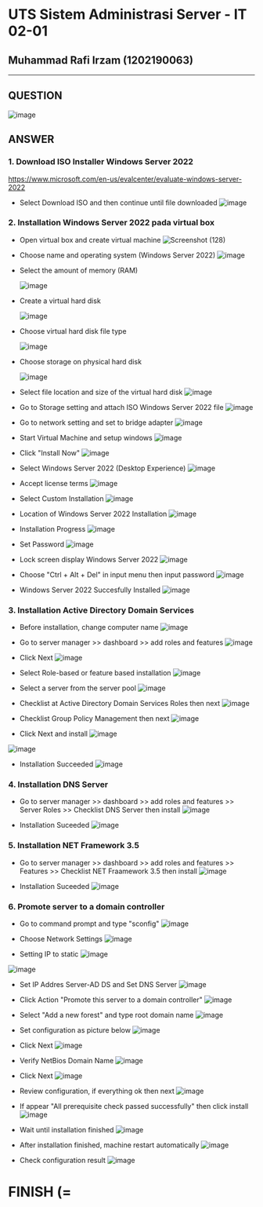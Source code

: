 # UTS Sistem Administrasi Server - IT 02-01
## Muhammad Rafi Irzam (1202190063)
---
## QUESTION
![image](https://user-images.githubusercontent.com/83237598/143668703-57cb45ba-60b0-46ed-9574-c102457b5c38.png)
## ANSWER
### 1. Download ISO Installer Windows Server 2022
https://www.microsoft.com/en-us/evalcenter/evaluate-windows-server-2022
- Select Download ISO and then continue until file downloaded
![image](https://user-images.githubusercontent.com/83237598/143668763-75b4b61c-2c4f-4de6-8d2d-57f4d9dfb831.png)
### 2. Installation Windows Server 2022 pada virtual box
- Open virtual box and create virtual machine
![Screenshot (128)](https://user-images.githubusercontent.com/83237598/143668512-cfd08455-4788-49b2-847a-f96b3f07e41d.png)

- Choose name and operating system (Windows Server 2022)
![image](https://user-images.githubusercontent.com/83237598/143668845-798795cd-4d24-40e9-8782-91dc9ad1ea99.png)

- Select the amount of memory (RAM)

   ![image](https://user-images.githubusercontent.com/83237598/143668865-2b27aa97-590d-4f50-a6cb-293269c77b74.png)

- Create a virtual hard disk

   ![image](https://user-images.githubusercontent.com/83237598/143668869-a71111ad-955a-4a0d-89c2-cd6f2cb83e1e.png)

- Choose virtual hard disk file type

   ![image](https://user-images.githubusercontent.com/83237598/143668872-0c78af47-0e7e-49ca-9065-2240e350bf86.png)

- Choose storage on physical hard disk

   ![image](https://user-images.githubusercontent.com/83237598/143668878-f87b6b50-7e51-4336-9806-e2f16d5d1360.png)

- Select file location and size of the virtual hard disk
![image](https://user-images.githubusercontent.com/83237598/143668885-644c251e-7374-435a-bee2-c9fb4a675f94.png)

- Go to Storage setting and attach ISO Windows Server 2022 file
![image](https://user-images.githubusercontent.com/83237598/143668906-78a82365-86e1-4964-b7a8-f0dc26a7df42.png)

- Go to network setting and set to bridge adapter
![image](https://user-images.githubusercontent.com/83237598/143668916-33bbc12b-d5d7-43aa-9d9b-48e72532bf18.png)

- Start Virtual Machine and setup windows
![image](https://user-images.githubusercontent.com/83237598/143668972-d8227e10-cef7-4710-abaf-22af8cc5f526.png)

- Click "Install Now"
![image](https://user-images.githubusercontent.com/83237598/143669116-ef25a7b4-e82c-438a-8872-b5ede7cabba3.png)

- Select Windows Server 2022 (Desktop Experience)
![image](https://user-images.githubusercontent.com/83237598/143669141-455a7804-75fd-4e63-8971-039d1d23a5c9.png)

- Accept license terms
![image](https://user-images.githubusercontent.com/83237598/143669150-799e7a8b-f1a0-498c-b6b4-954177c8fb21.png)

- Select Custom Installation
![image](https://user-images.githubusercontent.com/83237598/143669187-0da02c3d-7626-4fa4-83ce-f2d82488ca18.png)

- Location of Windows Server 2022 Installation
![image](https://user-images.githubusercontent.com/83237598/143669220-4d637cff-b0fe-4d97-8ebe-08311eaa15ab.png)

- Installation Progress
![image](https://user-images.githubusercontent.com/83237598/143669235-ef99042e-9252-479a-aee4-b5160fc4b4c6.png)

- Set Password
![image](https://user-images.githubusercontent.com/83237598/143669403-aaa766a6-d561-4864-bdaa-96ed6dd1fa62.png)

- Lock screen display Windows Server 2022
![image](https://user-images.githubusercontent.com/83237598/143669442-84fd2470-33a1-4a9e-9f38-71ab97798035.png)

- Choose "Ctrl + Alt + Del" in input menu then input password
![image](https://user-images.githubusercontent.com/83237598/143669597-61746d1f-c716-4523-bd2e-032d14f48984.png)

- Windows Server 2022 Succesfully Installed
![image](https://user-images.githubusercontent.com/83237598/143669654-3f07b14c-abe2-446f-8cc9-dda3cd6f7e6f.png)


### 3. Installation Active Directory Domain Services
- Before installation, change computer name
![image](https://user-images.githubusercontent.com/83237598/143669774-0bb2cbcb-54bb-40e7-8aa3-fce671287df6.png)

- Go to server manager >> dashboard >> add roles and features 
![image](https://user-images.githubusercontent.com/83237598/143669864-e51d8680-b3cc-44a3-8abe-9349bc852a65.png)

- Click Next
![image](https://user-images.githubusercontent.com/83237598/143669884-bc716a95-7d59-4301-a537-07724cf46a58.png)

- Select Role-based or feature based installation
![image](https://user-images.githubusercontent.com/83237598/143669908-9328912c-a899-4ebb-9bf8-92d73ea95236.png)

-  Select a server from the server pool
![image](https://user-images.githubusercontent.com/83237598/143670553-91c47847-07f5-4ac7-b6c1-82c641629f49.png)

-  Checklist at Active Directory Domain Services Roles then next
![image](https://user-images.githubusercontent.com/83237598/143670663-64757dde-7d83-4a69-befb-49c65720705a.png)

-  Checklist Group Policy Management then next
![image](https://user-images.githubusercontent.com/83237598/143670718-5096235c-d8ee-4552-8bbd-5337cd27757e.png)

-  Click Next and install
![image](https://user-images.githubusercontent.com/83237598/143670762-d441e3f1-5105-498f-a95f-748ebd94e86c.png)

![image](https://user-images.githubusercontent.com/83237598/143670798-9936793a-7e01-4c92-9c43-7611a9d7f366.png)

-  Installation Succeeded
![image](https://user-images.githubusercontent.com/83237598/143671012-63ffa622-c10d-4443-9497-754ed5e8c45b.png)

### 4. Installation DNS Server
- Go to server manager >> dashboard >> add roles and features >> Server Roles >> Checklist DNS Server then install
![image](https://user-images.githubusercontent.com/83237598/143671595-b60e4d63-8b4f-486c-b016-e46c2429b6c0.png)

- Installation Suceeded
![image](https://user-images.githubusercontent.com/83237598/143671655-80677c28-4fe7-43bb-b5d1-2cd18e225058.png)


### 5. Installation NET Framework 3.5
- Go to server manager >> dashboard >> add roles and features >> Features >> Checklist NET Fraamework 3.5 then install
![image](https://user-images.githubusercontent.com/83237598/143672201-50bd6061-4caf-4354-94c8-578ae37f8a37.png)

- Installation Suceeded
![image](https://user-images.githubusercontent.com/83237598/143672325-cfac01fd-3ef0-401d-bf1c-2e8dc56c65d1.png)

### 6. Promote server to a domain controller
- Go to command prompt and type "sconfig"
![image](https://user-images.githubusercontent.com/83237598/143672385-75769295-8418-4e94-a576-49f24250ac83.png)

- Choose Network Settings
![image](https://user-images.githubusercontent.com/83237598/143672407-02eb0892-3661-4dbe-ac75-e0ce0ae8c381.png)

- Setting IP to static
![image](https://user-images.githubusercontent.com/83237598/143676544-c9c149ae-b9d5-4c41-9151-d996f8340514.png)

![image](https://user-images.githubusercontent.com/83237598/143676597-b2fc105b-9385-4d97-8325-e6ea3cbcf6a2.png)

- Set IP Addres Server-AD DS and Set DNS Server
![image](https://user-images.githubusercontent.com/83237598/143676721-edbd4c9b-fdd2-400a-bea4-bac5b7a53c43.png)

-  Click Action "Promote this server to a domain controller"
![image](https://user-images.githubusercontent.com/83237598/143676856-f1ec6170-ceed-4ec7-af2d-7488ea306b18.png)

-  Select "Add a new forest" and type root domain name
![image](https://user-images.githubusercontent.com/83237598/143676940-32907eb3-1d06-4100-8ce8-1e7458e97d07.png)

-  Set configuration as picture below
![image](https://user-images.githubusercontent.com/83237598/143677016-6b323394-498d-40d1-8f34-983306076f50.png)

-  Click Next
![image](https://user-images.githubusercontent.com/83237598/143677060-147ff386-f57a-48c6-b568-adeaf2bb9800.png)

-  Verify NetBios Domain Name
![image](https://user-images.githubusercontent.com/83237598/143677135-8a187884-be34-47bd-afbf-289d3c9b2abe.png)

-  Click Next
![image](https://user-images.githubusercontent.com/83237598/143677339-54c04cb4-22fb-49ec-b02f-72524e0a8326.png)

-  Review configuration, if everything ok then next
![image](https://user-images.githubusercontent.com/83237598/143677397-d25424f1-211f-4bb0-968c-29fccc8bb787.png)

-  If appear "All prerequisite check passed successfully" then click install
![image](https://user-images.githubusercontent.com/83237598/143677431-24e51bf5-43b6-42e6-93ba-f33b785aae00.png)

-  Wait until installation finished
![image](https://user-images.githubusercontent.com/83237598/143677495-ce3063fd-6ab5-416d-825b-ed963efbaa59.png)

-  After installation finished, machine restart automatically
![image](https://user-images.githubusercontent.com/83237598/143677585-69eea69b-679b-4baf-b58e-c9fe9997f780.png)

-  Check configuration result
![image](https://user-images.githubusercontent.com/83237598/143677656-cdc51dec-e2eb-4337-8cd2-85c23862adb8.png)

# FINISH (=
